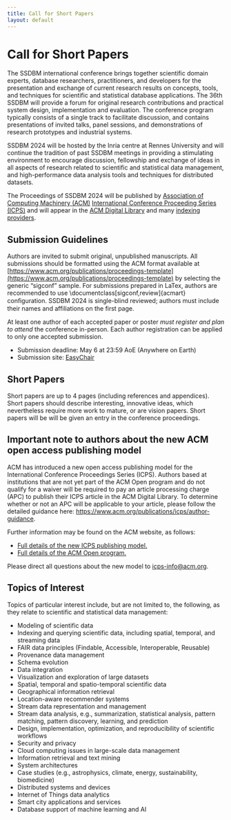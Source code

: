 ```yaml
---
title: Call for Short Papers
layout: default
---
```


# Call for Short Papers

The SSDBM international conference brings together scientific domain experts, database researchers, practitioners, and developers for the presentation and exchange of current research results on concepts, tools, and techniques for scientific and statistical database applications. The 36th SSDBM will provide a forum for original research contributions and practical system design, implementation and evaluation. The conference program typically consists of a single track to facilitate discussion, and contains presentations of invited talks, panel sessions, and demonstrations of research prototypes and industrial systems.

SSDBM 2024 will be hosted by the Inria centre at Rennes University and will continue the tradition of past SSDBM meetings in providing a stimulating environment to encourage discussion, fellowship and exchange of ideas in all aspects of research related to scientific and statistical data management, and high-performance data analysis tools and techniques for distributed datasets.

The Proceedings of SSDBM 2024 will be published by [Association of Computing Machinery (ACM)](https://www.acm.org/) [International Conference Proceeding Series (ICPS)](https://www.acm.org/publications/icps) and will appear in the [ACM Digital Library](https://www.acm.org/publications/digital-library) and many [indexing providers](https://authors.acm.org/journals/journals-indexing-list). 
<!--The best papers will be considered for publication in the [Distributed and Parallel Databases (DAPD)](https://www.springer.com/journal/10619) – An International Journal of Data Science, Engineering, and Management, Springer, ISSN: 0926-8782.
-->
## Submission Guidelines

Authors are invited to submit original, unpublished manuscripts. All submissions should be formatted using the ACM format available at [https://www.acm.org/publications/proceedings-template](https://www.acm.org/publications/proceedings-template) by selecting the generic “sigconf” sample. For submissions prepared in LaTex,  authors are recommended to use \documentclass[sigconf,review]{acmart} conﬁguration. 
SSDBM 2024 is single-blind reviewed; authors must include their names and affiliations on the first page. 
<!--All authors should respect the [ACM Policy on Authorship](https://www.acm.org/publications/policies/authorship-policy).-->
At least one author of each accepted paper or poster _must register and plan to attend_ the conference in-person. Each author registration can be applied to only one accepted submission.

* Submission deadline: May 6 at 23:59 AoE (Anywhere on Earth)
* Submission site: [EasyChair](https://easychair.org/conferences/?conf=ssdbm2024) 

## Short Papers 

Short papers are up to 4 pages (including references and appendices). Short papers should describe interesting, innovative ideas, which nevertheless require more work to mature, or are vision papers. Short papers will be will be given an entry in the conference proceedings.

## Important note to authors about the new ACM open access publishing model

ACM has introduced a new open access publishing model for the International Conference Proceedings Series (ICPS). Authors based at institutions that are not yet part of the ACM Open program and do not qualify for a waiver will be required to pay an article processing charge (APC) to publish their ICPS article in the ACM Digital Library. To determine whether or not an APC will be applicable to your article, please follow the detailed guidance here: https://www.acm.org/publications/icps/author-guidance.

Further information may be found on the ACM website, as follows:

- [Full details of the new ICPS publishing model.](https://www.acm.org/publications/icps/faq)
- [Full details of the ACM Open program.](https://www.acm.org/publications/openaccess)

Please direct all questions about the new model to icps-info@acm.org.

## Topics of Interest

Topics of particular interest include, but are not limited to, the following, as they relate to scientific and statistical data management:

- Modeling of scientific data
- Indexing and querying scientific data, including spatial, temporal, and streaming data
- FAIR data principles (Findable, Accessible, Interoperable, Reusable)
- Provenance data management
- Schema evolution
- Data integration
- Visualization and exploration of large datasets
- Spatial, temporal and spatio-temporal scientific data
- Geographical information retrieval
- Location-aware recommender systems
- Stream data representation and management
- Stream data analysis, e.g., summarization, statistical analysis, pattern matching, pattern discovery, learning, and prediction
- Design, implementation, optimization, and reproducibility of scientific workflows
- Security and privacy
- Cloud computing issues in large-scale data management
- Information retrieval and text mining
- System architectures
- Case studies (e.g., astrophysics, climate, energy, sustainability, biomedicine)
- Distributed systems and devices
- Internet of Things data analytics
- Smart city applications and services
- Database support of machine learning and AI

<!-- For questions regarding the call for papers, contact [ssdbm2023@easychair.org](mailto:ssdbm2023@easychair.org).-->
